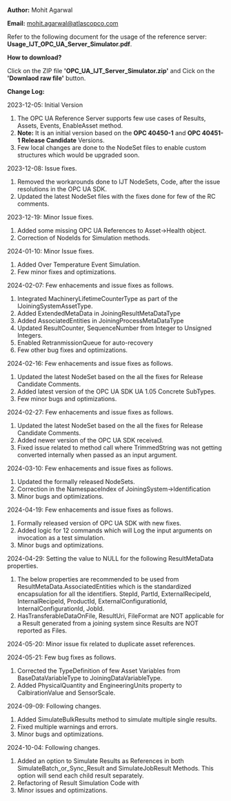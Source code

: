 **Author:** Mohit Agarwal

**Email:** mohit.agarwal@atlascopco.com

Refer to the following document for the usage of the reference server: **Usage_IJT_OPC_UA_Server_Simulator.pdf**.

**How to download?**

Click on the ZIP file **'OPC_UA_IJT_Server_Simulator.zip'** and Cick on the **'Downlaod raw file'** button.

**Change Log:**

2023-12-05: Initial Version
1. The OPC UA Reference Server supports few use cases of Results, Assets, Events, EnableAsset method.
2. **Note:** It is an initial version based on the **OPC 40450-1** and **OPC 40451-1 Release Candidate** Versions.
3. Few local changes are done to the NodeSet files to enable custom structures which would be upgraded soon.

2023-12-08: Issue fixes.
1. Removed the workarounds done to IJT NodeSets, Code, after the issue resolutions in the OPC UA SDK.
2. Updated the latest NodeSet files with the fixes done for few of the RC comments.

2023-12-19: Minor Issue fixes.
1. Added some missing OPC UA References to Asset->Health object.
2. Correction of NodeIds for Simulation methods.

2024-01-10: Minor Issue fixes.
1. Added Over Temperature Event Simulation.
2. Few minor fixes and optimizations.

2024-02-07: Few enhacements and issue fixes as follows.
1.	Integrated MachineryLifetimeCounterType as part of the IJoiningSystemAssetType.
2.	Added ExtendedMetaData in JoiningResultMetaDataType
3.	Added AssociatedEntities in JoiningProcessMetaDataType
4.	Updated ResultCounter, SequenceNumber from Integer to Unsigned Integers.
5.	Enabled RetranmissionQueue for auto-recovery
6.	Few other bug fixes and optimizations.

2024-02-16: Few enhacements and issue fixes as follows.
1. Updated the latest NodeSet based on the all the fixes for Release Candidate Comments.
2. Added latest version of the OPC UA SDK UA 1.05 Concrete SubTypes.
3. Few minor bugs and optimizations.

2024-02-27: Few enhacements and issue fixes as follows.
1. Updated the latest NodeSet based on the all the fixes for Release Candidate Comments.
2. Added newer version of the OPC UA SDK received.
3. Fixed issue related to method call where TrimmedString was not getting converted internally when passed as an input argument.

2024-03-10: Few enhacements and issue fixes as follows.
1. Updated the formally released NodeSets.
2. Correction in the NamespaceIndex of JoiningSystem->Identification
3. Minor bugs and optimizations.

2024-04-19: Few enhacements and issue fixes as follows.
1. Formally released version of OPC UA SDK with new fixes.
2. Added logic for 12 commands which will Log the input arguments on invocation as a test simulation.
3. Minor bugs and optimizations.

2024-04-29: Setting the value to NULL for the following ResultMetaData properties.
1. The below properties are recommended to be used from ResultMetaData.AssociatedEntities which is the standardized encapsulation for all the identifiers.
	StepId, PartId, ExternalRecipeId, InternalRecipeId, ProductId, ExternalConfigurationId, InternalConfigurationId, JobId.
2. HasTransferableDataOnFile, ResultUri, FileFormat are NOT applicable for a Result generated from a joining system since Results are NOT reported as Files.

2024-05-20: Minor issue fix related to duplicate asset references.

2024-05-21: Few bug fixes as follows.
1. Corrected the TypeDefinition of few Asset Variables from BaseDataVariableType to JoiningDataVariableType.
2. Added PhysicalQuantity and EngineeringUnits property to CalbirationValue and SensorScale.

2024-09-09: Following changes.
1. Added SimulateBulkResults method to simulate multiple single results.
2. Fixed multiple warnings and errors.
3. Minor bugs and optimizations.

2024-10-04: Following changes.
1. Added an option to Simulate Results as References in both SimulateBatch_or_Sync_Result and SimulateJobResult Methods. This option will send each child result separately.
2. Refactoring of Result Simulation Code with
3. Minor issues and optimizations.
